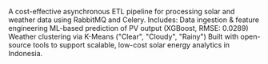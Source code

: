 A cost-effective asynchronous ETL pipeline for processing solar and weather data using RabbitMQ and Celery. Includes: Data ingestion & feature engineering ML-based prediction of PV output (XGBoost, RMSE: 0.0289) Weather clustering via K-Means ("Clear", "Cloudy", "Rainy") Built with open-source tools to support scalable, low-cost solar energy analytics in Indonesia.

